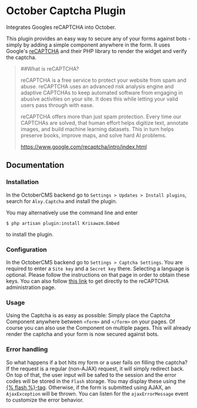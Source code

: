 # October Captcha Plugin
Integrates Googles reCAPTCHA into October.

This plugin provides an easy way to secure any of your forms against bots - simply by adding a simple component anywhere in the form.
It uses Google's [reCAPTCHA](https://www.google.com/recaptcha/intro/index.html) and their PHP library to render the widget and verify the captcha.

> ##What is reCAPTCHA?
>
> reCAPTCHA is a free service to protect your website from spam and abuse. reCAPTCHA uses an advanced risk analysis engine and adaptive CAPTCHAs to keep automated software from engaging in abusive activities on your site. It does this while letting your valid users pass through with ease.
>
> reCAPTCHA offers more than just spam protection. Every time our CAPTCHAs are solved, that human effort helps digitize text, annotate images, and build machine learning datasets. This in turn helps preserve books, improve maps, and solve hard AI problems.
>
> <https://www.google.com/recaptcha/intro/index.html>

## Documentation

### Installation
In the OctoberCMS backend go to `Settings > Updates > Install plugins`, search for `Alxy.Captcha` and install the plugin.

You may alternatively use the command line and enter
```
$ php artisan plugin:install Krisawzm.Embed
```
to install the plugin.

### Configuration
In the OctoberCMS backend go to `Settings > Captcha Settings`. You are required to enter a ``Site key`` and a ``Secret key`` there. Selecting a language is optional.
Please follow the instructions on that page in order to obtain these keys. You can also follow [this link](https://www.google.com/recaptcha/admin) to get directly to the reCAPTCHA administration page.

### Usage
Using the Captcha is as easy as possible:
Simply place the Captcha Component anywhere between ``<form>`` and ``</form>`` on your pages. Of course you can also use the Component on multiple pages. This will already render the captcha and your form is now secured against bots.

### Error handling
So what happens if a bot hits my form or a user fails on filling the captcha?
If the request is a regular (non-AJAX) request, it will simply redirect back. On top of that, the user input will be safed to the session and the error codes will be stored in the ``Flash`` storage. You may display these using the [{% flash %}-tag](http://octobercms.com/docs/markup/tag-flash).
Otherwise, if the form is submitted using AJAX, an ``AjaxException`` will be thrown. You can listen for the ``ajaxErrorMessage`` event to customize the error behavior.
